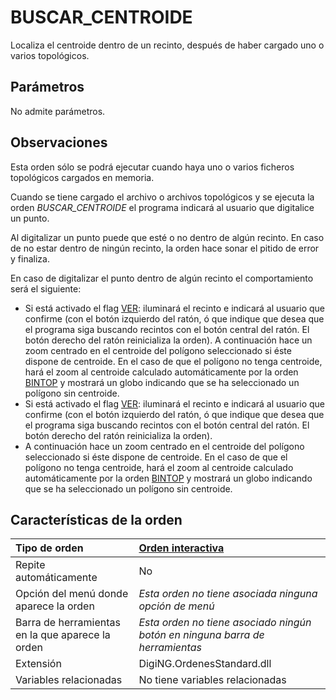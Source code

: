# BUSCAR\_CENTROIDE

Localiza el centroide dentro de un recinto, después de haber cargado uno o varios topológicos.

## Parámetros

No admite parámetros.

## Observaciones

Esta orden sólo se podrá ejecutar cuando haya uno o varios ficheros topológicos cargados en memoria.

Cuando se tiene cargado el archivo o archivos topológicos y se ejecuta la orden _BUSCAR\_CENTROIDE_ el programa indicará al usuario que digitalice un punto.

Al digitalizar un punto puede que esté o no dentro de algún recinto. En caso de no estar dentro de ningún recinto, la orden hace sonar el pitido de error y finaliza.

En caso de digitalizar el punto dentro de algún recinto el comportamiento será el siguiente:

* Si está activado el flag [VER](VER.html): iluminará el recinto e indicará al usuario que confirme \(con el botón izquierdo del ratón, ó que indique que desea que el programa siga buscando recintos con el botón central del ratón. El botón derecho del ratón reinicializa la orden\). A continuación hace un zoom centrado en el centroide del polígono seleccionado si éste dispone de centroide. En el caso de que el polígono no tenga centroide, hará el zoom al centroide calculado automáticamente por la orden [BINTOP](BINTOP.html) y mostrará un globo indicando que se ha seleccionado un polígono sin centroide.
* Si está activado el flag [VER](VER.html): iluminará el recinto e indicará al usuario que confirme \(con el botón izquierdo del ratón, ó que indique que desea que el programa siga buscando recintos con el botón central del ratón. El botón derecho del ratón reinicializa la orden\).
* A continuación hace un zoom centrado en el centroide del polígono seleccionado si éste dispone de centroide. En el caso de que el polígono no tenga centroide, hará el zoom al centroide calculado automáticamente por la orden [BINTOP](BINTOP.html) y mostrará un globo indicando que se ha seleccionado un polígono sin centroide.

## Características de la orden

| Tipo de orden | [Orden interactiva]() |
| :--- | :--- |
| Repite automáticamente | No |
| Opción del menú donde aparece la orden | _Esta orden no tiene asociada ninguna opción de menú_ |
| Barra de herramientas en la que aparece la orden | _Esta orden no tiene asociado ningún botón en ninguna barra de herramientas_ |
| Extensión | DigiNG.OrdenesStandard.dll |
| Variables relacionadas | No tiene variables relacionadas |

